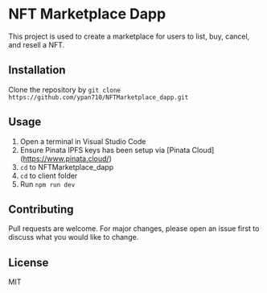 # NFT Marketplace Dapp
This project is used to create a marketplace for users to list, buy, cancel, and resell a NFT.

## Installation
Clone the repository by `git clone https://github.com/ypan710/NFTMarketplace_dapp.git`

## Usage
1. Open a terminal in Visual Studio Code
2. Ensure Pinata IPFS keys has been setup via [Pinata Cloud] (https://www.pinata.cloud/)
2. `cd` to NFTMarketplace_dapp
3. `cd` to client folder
4. Run `npm run dev`

## Contributing
Pull requests are welcome. For major changes, please open an issue first to discuss what you would like to change.

## License
MIT
